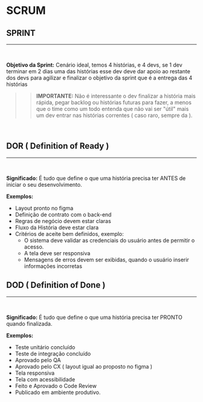 # SCRUM

## SPRINT
---
<br>

**Objetivo da Sprint:** Cenário ideal, temos 4 histórias, e 4 devs, se 1 dev terminar em 2 dias uma das histórias esse dev deve dar apoio ao restante dos devs para agilizar e finalizar o objetivo da sprint que é a entrega das 4 histórias

>> **IMPORTANTE:** Não é interessante o dev finalizar a história mais rápida, pegar backlog ou histórias futuras para fazer, a menos que o time como um todo entenda que não vai ser "útil" mais um dev entrar nas histórias correntes ( caso raro, sempre da ).

<br>

## DOR ( Definition of Ready )
---
<br>

**Significado:** É tudo que define o que uma história precisa ter ANTES de iniciar o seu desenvolvimento.

**Exemplos:**
  - Layout pronto no figma
  - Definição de contrato com o back-end
  - Regras de negócio devem estar claras
  - Fluxo da História deve estar clara
  - Critérios de aceite bem definidos, exemplo:
    - O sistema deve validar as credenciais do usuário antes de permitir o acesso.
    - A tela deve ser responsiva
    - Mensagens de erros devem ser exibidas, quando o usuário inserir informações incorretas

## DOD ( Definition of Done )
---
<br>

**Significado:** É tudo que define o que uma história precisa ter PRONTO quando finalizada.

**Exemplos:**
  - Teste unitário concluído
  - Teste de integração concluído
  - Aprovado pelo QA
  - Aprovado pelo CX ( layout igual ao proposto no figma )
  - Tela responsiva
  - Tela com acessibilidade
  - Feito e Aprovado o Code Review
  - Publicado em ambiente produtivo.